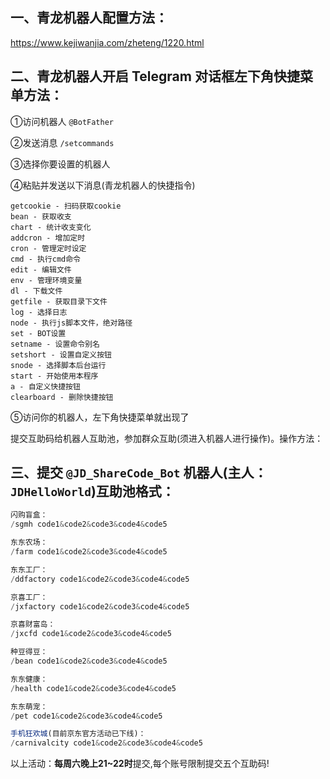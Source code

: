 ## 一、青龙机器人配置方法：

https://www.kejiwanjia.com/zheteng/1220.html


## 二、青龙机器人开启 Telegram 对话框左下角快捷菜单方法：

①访问机器人 `@BotFather`

②发送消息 `/setcommands`

③选择你要设置的机器人

④粘贴并发送以下消息(青龙机器人的快捷指令)

```
getcookie - 扫码获取cookie
bean - 获取收支
chart - 统计收支变化
addcron - 增加定时
cron - 管理定时设定
cmd - 执行cmd命令
edit - 编辑文件
env - 管理环境变量
dl - 下载文件
getfile - 获取目录下文件
log - 选择日志
node - 执行js脚本文件，绝对路径
set - BOT设置
setname - 设置命令别名
setshort - 设置自定义按钮
snode - 选择脚本后台运行
start - 开始使用本程序
a - 自定义快捷按钮
clearboard - 删除快捷按钮
```

⑤访问你的机器人，左下角快捷菜单就出现了

提交互助码给机器人互助池，参加群众互助(须进入机器人进行操作)。操作方法：


## 三、提交 `@JD_ShareCode_Bot` 机器人(主人：`JDHelloWorld`)互助池格式：

```javascript
闪购盲盒：
/sgmh code1&code2&code3&code4&code5

东东农场：
/farm code1&code2&code3&code4&code5

东东工厂：
/ddfactory code1&code2&code3&code4&code5

京喜工厂：
/jxfactory code1&code2&code3&code4&code5

京喜财富岛：
/jxcfd code1&code2&code3&code4&code5

种豆得豆：
/bean code1&code2&code3&code4&code5

东东健康：
/health code1&code2&code3&code4&code5

东东萌宠：
/pet code1&code2&code3&code4&code5

手机狂欢城(目前京东官方活动已下线)：
/carnivalcity code1&code2&code3&code4&code5
```

以上活动：**每周六晚上21~22时**提交,每个账号限制提交五个互助码!
